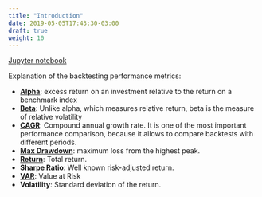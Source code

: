 ```yaml
---
title: "Introduction"
date: 2019-05-05T17:43:30-03:00
draft: true
weight: 10
---
```


[Jupyter notebook](https://nbviewer.jupyter.org/github/gmoncarz/machine_learning_tour/blob/master/notebooks/02_linear_regression_part_01__introduction.ipynb)

<div> 
    <object type="text/html" width="100%" height="1000" data="https://nbviewer.jupyter.org/github/gmoncarz/machine_learning_tour/blob/master/notebooks/02_linear_regression_part_01__introduction.ipynb">
    </object>
</div>


Explanation of the backtesting performance metrics:

- [**Alpha**](https://www.investopedia.com/articles/investing/092115/alpha-and-beta-beginners.asp): excess return on an investment relative to the return on a benchmark index
- [**Beta**](https://www.investopedia.com/articles/investing/092115/alpha-and-beta-beginners.asp): Unlike alpha, which measures relative return, beta is the measure of relative volatility
- [**CAGR**](https://www.investopedia.com/terms/c/cagr.asp): Compound annual growth rate. It is one of the most important performance comparison, because it allows to compare backtests with different periods.
- [**Max Drawdown**](https://www.investopedia.com/terms/m/maximum-drawdown-mdd.asp): maximum loss from the highest peak.
- [**Return**](https://www.investopedia.com/terms/r/returnoninvestment.asp): Total return.
- [**Sharpe Ratio**](https://www.investopedia.com/terms/s/sharperatio.asp): Well known risk-adjusted return.
- [**VAR**](https://www.investopedia.com/articles/04/092904.asp): Value at Risk
- **Volatility**: Standard deviation of  the return.
